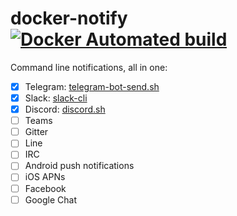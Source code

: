 # docker-notify [![Docker Automated build](https://img.shields.io/docker/automated/sstc/notify)](https://hub.docker.com/repository/docker/sstc/notify)

Command line notifications, all in one:

- [x] Telegram: [telegram-bot-send.sh](https://github.com/up9cloud/telegram-bot-send.sh)
- [x] Slack: [slack-cli](https://github.com/rockymadden/slack-cli)
- [x] Discord: [discord.sh](https://github.com/ChaoticWeg/discord.sh)
- [ ] Teams
- [ ] Gitter
- [ ] Line
- [ ] IRC
- [ ] Android push notifications
- [ ] iOS APNs
- [ ] Facebook
- [ ] Google Chat

